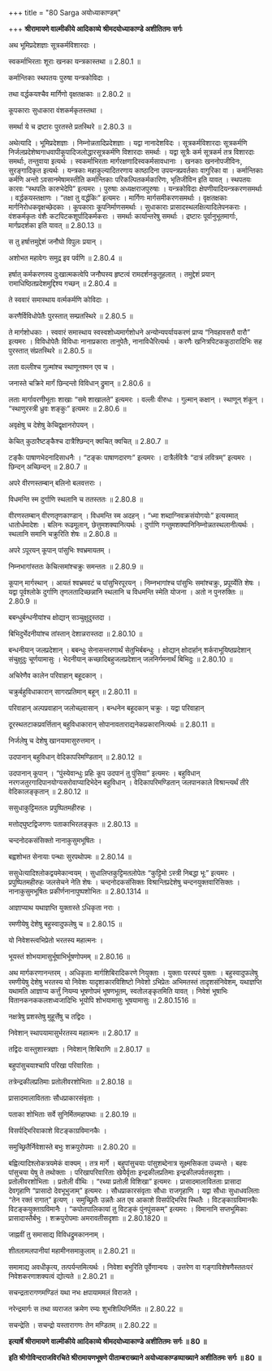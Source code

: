 +++
title = "80 Sarga अयोध्याकाण्डम्"

+++
**श्रीरामायणे वाल्मीकीये आदिकाव्ये श्रीमदयोध्याकाण्डे अशीतितमः सर्गः**

अथ भूमिप्रदेशज्ञाः सूत्रकर्मविशारदाः ।

स्वकर्माभिरताः शूराः खनका यन्त्रकास्तथा ॥ 2.80.1 ॥

कर्मान्तिकाः स्थपतयः पुरुषा यन्त्रकोविदाः ।

तथा वर्द्धकयश्चैव मार्गिणो वृक्षतक्षकाः ॥ 2.80.2 ॥

कूपकाराः सुधाकारा वंशकर्मकृतस्तथा ।

समर्था ये च द्रष्टारः पुरतस्ते प्रतस्थिरे ॥ 2.80.3 ॥

अथेत्यादि । भूमिप्रदेशज्ञाः । निम्नोन्नतादिप्रदेशज्ञाः । यद्वा नानादेशविदः । सूत्रकर्मविशारदाः सूत्रकर्मणि निर्जलप्रदेशेष्वगाधवापीकूपादिजलोद्धारसूत्रकर्मणि विशारदाः समर्थाः । यद्वा सूत्रैः कर्म सूत्रकर्म तत्र विशारदाः समर्थाः, तन्तुवाया इत्यर्थः । स्वकर्माभिरताः मार्गरक्षणादिस्वकर्मसावधानाः । खनकाः खननोपजीविनः, सुरङ्गादिकृत इत्यर्थः । यन्त्रकाः महाकुल्यादितरणाय काष्ठादिना उपयन्त्रप्रवर्तकाः वागुरिका वा । कर्मान्तिकाः कर्मणि अन्तो ऽवसानमेषामस्तीति कर्मान्तिकाः परिकल्पितकर्मकारिणः, भृतिजीविन इति यावत् । स्थपतयः कारवः “स्थपतिः कारुभेदेपि” इत्यमरः । पुरुषाः अध्यक्षराजपुरुषाः । यन्त्रकोविदाः क्षेपणीयादियन्त्रकरणसमर्थाः । वर्द्धकयस्तक्षाणः । “तक्षा तु वर्द्धकिः” इत्यमरः । मार्गिणः मार्गसमीकरणसमर्थाः । वृक्षतक्षकाः मार्गनिरोधकवृक्षच्छेदकाः । कूपकाराः कूपनिर्माणसमर्थाः । सुधाकाराः प्रासादस्थलक्षित्यादिलेपनकराः । वंशकर्मकृतः वंशैः कटपिटकशूर्पादिकर्मकराः । समर्थाः कार्यान्तरेषु समर्थाः । द्रष्टारः पूर्वानुभूतमार्गाः, मार्गप्रदर्शका इति यावत् ॥ 2.80.13 ॥

स तु हर्षात्तमुद्देशं जनौघो विपुलः प्रयान् ।

अशोभत महावेगः समुद्र इव पर्वणि ॥ 2.80.4 ॥

हर्षात् कर्मकरणस्य दुःखात्मकत्वेपि जनौघस्य हृष्टत्वं रामदर्शनकुतूहलात् । तमुद्देशं प्रयान् रामाधिष्ठितप्रदेशमुद्दिश्य गच्छन् ॥ 2.80.4 ॥

ते स्ववारं समास्थाय वर्त्मकर्मणि कोविदाः ।

करणैर्विविधोपेतैः पुरस्तात् सम्प्रतस्थिरे ॥ 2.80.5 ॥

ते मार्गशोधकाः । स्ववारं समास्थाय स्वस्वशोध्यमार्गशोधने अन्योन्यपर्यायकरणं प्राप्य “निवहावसरौ वारौ” इत्यमरः । विविधोपेतैः विविधाः नानाप्रकाराः तानुपेतैः, नानाविधैरित्यर्थः । करणैः खनित्रपिटककुठारादिभिः सह पुरस्तात् संप्रतस्थिरे ॥ 2.80.5 ॥

लता वल्लीश्च गुल्मांश्च स्थाणूनश्मन एव च ।

जनास्ते चक्रिरे मार्गं छिन्दन्तो विविधान् द्रुमान् ॥ 2.80.6 ॥

लताः मार्गावरणीभूताः शाखाः “समे शाखालते” इत्यमरः । वल्लीः वीरुधः । गुल्मान् कक्षान् । स्थाणून् शंकून् । “स्थाणुरस्त्री ध्रुवः शङ्कुः” इत्यमरः ॥ 2.80.6 ॥

अवृक्षेषु च देशेषु केचिद्वृक्षानरोपयन् ।

केचित् कुठारैष्टङ्कैश्च दात्रैश्छिन्दन् क्वचित् क्वचित् ॥ 2.80.7 ॥

टङ्कैः पाषाणभेदनादिसाधनैः । “टङ्कः पाषाणदारणः” इत्यमरः । दात्रैर्लवित्रैः “दात्रं लवित्रम्” इत्यमरः । छिन्दन् अच्छिन्दन् ॥ 2.80.7 ॥

अपरे वीरणस्तम्बान् बलिनो बलवत्तराः ।

विधमन्ति स्म दुर्गाणि स्थलानि च ततस्ततः ॥ 2.80.8 ॥

वीरणस्तम्बान् वीरणतृणकाण्डान् । विधमन्ति स्म अदहन् । “ध्मा शब्दाग्निवक्रसंयोगयोः” इत्यस्मात् धातोर्धमादेशः । बलिनः रूढमूलान्, छेत्तुमशक्यानित्यर्थः । दुर्गाणि गन्तुमशक्यानिनिम्नोन्नतस्थलानीत्यर्थः । स्थलानि समानि चक्रुरिति शेषः ॥ 2.80.8 ॥

अपरे ऽपूरयन् कूपान् पांसुभिः श्वभ्रमायतम् ।

निम्नभागांस्ततः केचित्समांश्चक्रुः समन्ततः ॥ 2.80.9 ॥

कूपान् मार्गस्थान् । आयतं श्वभ्रमवटं च पांसुभिरपूरयन् । निम्नभागांश्च पांसुभिः समांश्चक्रुः, प्रपूर्य्येति शेषः । यद्वा पूर्वश्लोके दुर्गाणि तृणलतादिच्छन्नानि स्थलानि च विधमन्ति स्मेति योजना । अतो न पुनरुक्तिः ॥ 2.80.9 ॥

बबन्धुर्बन्धनीयांश्च क्षोद्यान् सञ्चुक्षुदुस्तदा ।

बिभिदुर्भेदनीयांश्च तांस्तान् देशान्नरास्तदा ॥ 2.80.10 ॥

बन्धनीयान् जलप्रदेशान् । बबन्धुः सेनासन्तरणार्थं सेतुभिर्बबन्धुः । क्षोद्यान् क्षोदार्हान् शर्कराभूयिष्ठप्रदेशान् संचुक्षुदुः चूर्णयामासुः । भेदनीयान् कच्छादिबहुजलप्रदेशान् जलनिर्गमनार्थं बिभिदुः ॥ 2.80.10 ॥

अचिरेणैव कालेन परिवाहान् बहूदकान् ।

चक्रुर्बहुविधाकारान् सागरप्रतिमान् बहून् ॥ 2.80.11 ॥

परिवाहान् अल्पप्रवाहान् जलोच्छ्वासान् । बन्धनेन बहूदकान् चक्रुः । यद्वा परिवाहान्

दूरस्थतटाकप्रवर्त्तितान् बहुविधाकारान् सोपानावताराद्यनेकप्रकारानित्यर्थः ॥ 2.80.11 ॥

निर्जलेषु च देशेषु खानयामासुरुत्तमान् ।

उदपानान् बहुविधान् वेदिकापरिमण्डितान् ॥ 2.80.12 ॥

उदपानान् कूपान् । “पुंस्येवान्धुः प्रहिः कूप उदपानं तु पुंसिवा” इत्यमरः । बहुविधान् नरगजतुरगादिपानयोग्यसरोवाप्यादिभेदेन बहुविधान् । वेदिकापरिमण्डितान् जलपानकाले विश्रान्त्यर्थं तीरे वेदिकालङ्कृतान् ॥ 2.80.12 ॥

ससुधाकुट्टिमतलः प्रपुष्पितमहीरुहः ।

मत्तोद्घुष्टद्विजगणः पताकाभिरलङ्कृतः ॥ 2.80.13 ॥

चन्दनोदकसंसिक्तो नानाकुसुमभूषितः ।

बह्वशोभत सेनायाः पन्थाः सुरपथोपमः ॥ 2.80.14 ॥

ससुधेत्यादिश्लोकद्वयमेकान्वयम् । सुधालिप्तकुट्टिमतलोपेतः “कुट्टिमो ऽस्त्री निबद्धा भूः” इत्यमरः । प्रपुष्पितमहीरुहः जलसेचने नेति शेषः । चन्दनोदकसंसिक्तः विश्रान्तिप्रदेशेषु चन्दनयुक्तवारिसिक्तः । नानाकुसुमभूषितः प्रकीर्णनानापुष्पशोभितः ॥ 2.80.1314 ॥

आज्ञाप्याथ यथाज्ञप्ति युक्तास्ते ऽधिकृता नराः ।

रमणीयेषु देशेषु बहुस्वादुफलेषु च ॥ 2.80.15 ॥

यो निवेशस्त्वभिप्रेतो भरतस्य महात्मनः ।

भूयस्तं शोभयामासुर्भूषाभिर्भूषणोपमम् ॥ 2.80.16 ॥

अथ मार्गकरणानन्तरम् । अधिकृताः मार्गशिबिरादिकरणे नियुक्ताः । युक्ताः परस्परं युक्ताः । बहुस्वादुफलेषु रमणीयेषु देशेषु भरतस्य यो निवेशः यादृशाकारविशिष्टो निवेशो ऽभिप्रेतः अभिमतस्तं तादृशसंनिवेशम्, यथाज्ञप्ति यथामति आज्ञाप्य कर्त्तुं नियम्य भूषणोपमं भूषणभूतम्, स्वतोलङ्कृतमिति यावत् । निवेशं भूषाभिः वितानकनककलशध्वजादिभिः भूयोपि शोभयामासुः भूषयामासुः ॥ 2.80.1516 ॥

नक्षत्रेषु प्रशस्तेषु मुहूर्त्तेषु च तद्विदः ।

निवेशान् स्थापयामासुर्भरतस्य महात्मनः ॥ 2.80.17 ॥

तद्विदः वास्तुशास्त्रज्ञाः । निवेशान् शिबिराणि ॥ 2.80.17 ॥

बहुपांसुचयाश्चापि परिखा परिवारिताः ।

तत्रेन्द्रकीलप्रतिमाः प्रतोलीवरशोभिताः ॥ 2.80.18 ॥

प्रासादमालावितताः सौधप्राकारसंवृताः ।

पताका शोभिताः सर्वे सुनिर्मितमहापथाः ॥ 2.80.19 ॥

विसर्पद्भिरिवाकाशे विटङ्काग्रविमानकैः ।

समुच्छ्रितैर्निवेशास्ते बभुः शक्रपुरोपमाः ॥ 2.80.20 ॥

बह्वित्यादिश्लोकत्रयमेकं वाक्यम् । तत्र मार्गे । बहुपांसुचयाः पांसुशब्देनात्र सूक्ष्मसिकता उच्यन्ते । बहवः पांसुचया येषु ते तथोक्ताः । परिखापरिवारिताः खेयैर्वृताः इन्द्रकीलप्रतिमाः इन्द्रकीलपर्वतसदृशाः । प्रतोलीवरशोभिताः । प्रतोली वीथिः । “रथ्या प्रतोली विशिखा” इत्यमरः । प्रासादमालावितताः प्रासादा देवगृहाणि “प्रासादो देवभूभुजाम्” इत्यमरः । सौधप्राकारसंवृताः सौधाः राजगृहाणि । यद्वा सौधाः सुधाधवलिताः “तेन रक्तं रागात्” इत्यण् । समुच्छ्रितैः उन्नतैः अत एव आकाशे विसर्पद्भिरिव स्थितैः । विटङ्काग्रविमानकैः विटङ्कयुक्ताग्रविमानैः । “कपोतपालिकायां तु विटङ्कं पुंनपुंसकम्” इत्यमरः । विमानानि सप्तभूमिकाः प्रासादास्तैर्बभुः । शक्रपुरोपमाः अमरावतीसदृशाः ॥ 2.80.1820 ॥

जाह्नवीं तु समासाद्य विविधद्रुमकाननाम् ।

शीतलामलपानीयां महामीनसमाकुलाम् ॥ 2.80.21 ॥

समामाद्य अवधीकृत्य, तत्पर्यन्तमित्यर्थः । निवेशा बभुरिति पूर्वेणान्वयः । उत्तरेण वा गङ्गाविशेषणैस्ततःपरं निवेशकरणाशक्यत्वं द्योत्यते ॥ 2.80.21 ॥

सचन्द्रतारागणमण्डितं यथा नभः क्षपायाममलं विराजते ।

नरेन्द्रमार्गः स तथा व्यराजत क्रमेण रम्यः शुभशिल्पिनिर्मितः ॥ 2.80.22 ॥

सचन्द्रेति । सचन्द्रो यस्तारागणः तेन मण्डितम् ॥ 2.80.22 ॥

**इत्यार्षे श्रीरामायणे वाल्मीकीये आदिकाव्ये श्रीमदयोध्याकाण्डे अशीतितमः सर्गः ॥ 80 ॥**

**इति श्रीगोविन्दराजविरचिते श्रीरामायणभूषणे पीताम्बराख्याने अयोध्याकाण्डव्याख्याने अशीतितमः सर्गः ॥ 80 ॥**
